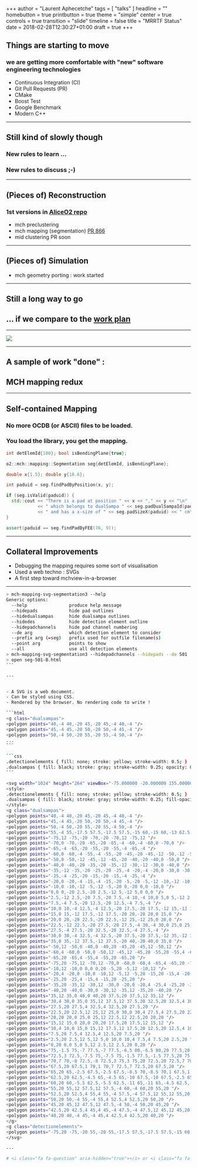 +++
author = "Laurent Aphecetche"
tags = [ "talks" ]
headline = ""
homebutton = true
printbutton = true
theme = "simple"
center = true
controls = true
transition = "slide"
timeline = false
title = "MRRTF Status"
date = 2018-02-28T12:30:27+01:00
draft = true
+++

## <i class="fa fa-plus" aria-hidden=true></i> Things are starting to move

### we are getting more comfortable with "new" software engineering technologies

- Continuous Integration (CI)
- Git Pull Requests (PR)
- CMake
- Boost Test
- Google Benchmark
- Modern C++

---

## <i class="fa fa-minus" aria-hidden=true></i> Still kind of slowly though

### New rules to learn ...
### New rules to discuss ;-)

---

## (Pieces of) Reconstruction

### 1st versions in [AliceO2 repo](https://github.com/aliceo2group/aliceo2)

- mch preclustering <i class="fa fa-check" aria-hidden-true></i>
- mch mapping (segmentation) [PR 866](https://github.com/AliceO2Group/AliceO2/pull/886)
- mid clustering PR soon

---

## (Pieces of) Simulation

- mch geometry porting : work started

---

## Still a long way to go

## ... if we compare to the <a href="https://alice.its.cern.ch/jira/secure/RapidBoard.jspa?rapidView=242&projectKey=MRRTF&view=planning.nodetail">work plan</a>

---

![](/talk/2018-03-01-muon-week-india-mrrtf/planning-1.png)

---

## A sample of work "done" :

## MCH mapping redux

---

## Self-contained Mapping

### No more OCDB (or ASCII) files to be loaded.
### You load the library, you get the mapping.

```c++
int detElemId{100}; bool isBendingPlane{true};

o2::mch::mapping::Segmentation seg{detElemId, isBendingPlane};

double x{1.5}; double y{18.6};

int paduid = seg.findPadByPosition(x, y);

if (seg.isValid(paduid)) {
  std::cout << "There is a pad at position " << x << "," << y << "\n"
            << " which belongs to dualSampa " << seg.padDualSampaId(paduid)
            << " and has a x-size of " << seg.padSizeX(paduid) << " cm\n";
}

assert(paduid == seg.findPadByFEE(76, 9));
```

---

## Collateral Improvements

- Debugging the mapping requires some sort of visualisation
- Used a web techno : SVGs
- A first step toward mchview-in-a-browser

---

````bash
> mch-mapping-svg-segmentation3 --help
Generic options:
  --help                produce help message
  --hidepads            hide pad outlines
  --hidedualsampas      hide dualsampa outlines
  --hidedes             hide detection element outline
  --hidepadchannels     hide pad channel numbering
  --de arg              which detection element to consider
  --prefix arg (=seg)   prefix used for outfile filename(s)
  --point arg           points to show
  --all                 use all detection elements
> mch-mapping-svg-segmentation3 --hidepadchannels --hidepads --de 501
> open seg-501-B.html
```

---


- A SVG is a web document.
- Can be styled using CSS.
- Rendered by the browser. No rendering code to write !

```html
<g class="dualsampas">
<polygon points="40,-4 40,-20 45,-20 45,-4 40,-4 "/>
<polygon points="45,-4 45,-20 50,-20 50,-4 45,-4 "/>
<polygon points="50,-4 50,-20 55,-20 55,-4 50,-4 "/>
...
```

```css
.detectionelements { fill: none; stroke: yellow; stroke-width: 0.5; } 
.dualsampas { fill: black; stroke: gray; stroke-width: 0.25; opacity: 0.2; }
```

<svg width="1024" height="264" viewBox="-75.000000 -20.000000 155.000000 40.000000">
<style>
.detectionelements { fill: none; stroke: yellow; stroke-width: 0.5; } 
.dualsampas { fill: black; stroke: gray; stroke-width: 0.25; fill-opacity: 0.2; }
</style>
<g class="dualsampas">
<polygon points="40,-4 40,-20 45,-20 45,-4 40,-4 "/>
<polygon points="45,-4 45,-20 50,-20 50,-4 45,-4 "/>
<polygon points="50,-4 50,-20 55,-20 55,-4 50,-4 "/>
<polygon points="55,-4 55,-17.5 57.5,-17.5 57.5,-15 60,-15 60,-13 62.5,-13 62.5,-5.5 60,-5.5 60,-4 55,-4 "/>
<polygon points="-75,12 -75,-20 -70,-20 -70,12 -75,12 "/>
<polygon points="-70,0 -70,-20 -65,-20 -65,-4 -60,-4 -60,0 -70,0 "/>
<polygon points="-65,-4 -65,-20 -55,-20 -55,-4 -65,-4 "/>
<polygon points="-60,0 -60,-4 -55,-4 -55,-20 -45,-20 -45,-12 -50,-12 -50,0 -60,0 "/>
<polygon points="-50,0 -50,-12 -45,-12 -45,-20 -40,-20 -40,0 -50,0 "/>
<polygon points="-40,0 -40,-20 -35,-20 -35,-12 -30,-12 -30,0 -40,0 "/>
<polygon points="-35,-12 -35,-20 -25,-20 -25,-4 -20,-4 -20,0 -30,0 -30,-12 -35,-12 "/>
<polygon points="-25,-4 -25,-20 -15,-20 -15,-4 -25,-4 "/>
<polygon points="-20,0 -20,-4 -15,-4 -15,-20 -5,-20 -5,-12 -10,-12 -10,0 -20,0 "/>
<polygon points="-10,0 -10,-12 -5,-12 -5,-20 0,-20 0,0 -10,0 "/>
<polygon points="0,0 0,-20 2.5,-20 2.5,-12 5,-12 5,0 0,0 "/>
<polygon points="2.5,-12 2.5,-20 7.5,-20 7.5,-4 10,-4 10,0 5,0 5,-12 2.5,-12 "/>
<polygon points="7.5,-4 7.5,-20 12.5,-20 12.5,-4 7.5,-4 "/>
<polygon points="10,0 10,-4 12.5,-4 12.5,-20 17.5,-20 17.5,-12 15,-12 15,0 10,0 "/>
<polygon points="15,0 15,-12 17.5,-12 17.5,-20 20,-20 20,0 15,0 "/>
<polygon points="20,0 20,-20 22.5,-20 22.5,-12 25,-12 25,0 20,0 "/>
<polygon points="22.5,-12 22.5,-20 27.5,-20 27.5,-4 30,-4 30,0 25,0 25,-12 22.5,-12 "/>
<polygon points="27.5,-4 27.5,-20 32.5,-20 32.5,-4 27.5,-4 "/>
<polygon points="30,0 30,-4 32.5,-4 32.5,-20 37.5,-20 37.5,-12 35,-12 35,0 30,0 "/>
<polygon points="35,0 35,-12 37.5,-12 37.5,-20 40,-20 40,0 35,0 "/>
<polygon points="-50,12 -50,0 -40,0 -40,20 -45,20 -45,12 -50,12 "/>
<polygon points="-60,4 -60,0 -50,0 -50,12 -45,12 -45,20 -55,20 -55,4 -60,4 "/>
<polygon points="-65,20 -65,4 -55,4 -55,20 -65,20 "/>
<polygon points="-75,20 -75,12 -70,12 -70,0 -60,0 -60,4 -65,4 -65,20 -75,20 "/>
<polygon points="-10,12 -10,0 0,0 0,20 -5,20 -5,12 -10,12 "/>
<polygon points="-20,4 -20,0 -10,0 -10,12 -5,12 -5,20 -15,20 -15,4 -20,4 "/>
<polygon points="-25,20 -25,4 -15,4 -15,20 -25,20 "/>
<polygon points="-35,20 -35,12 -30,12 -30,0 -20,0 -20,4 -25,4 -25,20 -35,20 "/>
<polygon points="-40,20 -40,0 -30,0 -30,12 -35,12 -35,20 -40,20 "/>
<polygon points="35,12 35,0 40,0 40,20 37.5,20 37.5,12 35,12 "/>
<polygon points="30,4 30,0 35,0 35,12 37.5,12 37.5,20 32.5,20 32.5,4 30,4 "/>
<polygon points="27.5,20 27.5,4 32.5,4 32.5,20 27.5,20 "/>
<polygon points="22.5,20 22.5,12 25,12 25,0 30,0 30,4 27.5,4 27.5,20 22.5,20 "/>
<polygon points="20,20 20,0 25,0 25,12 22.5,12 22.5,20 20,20 "/>
<polygon points="15,12 15,0 20,0 20,20 17.5,20 17.5,12 15,12 "/>
<polygon points="10,4 10,0 15,0 15,12 17.5,12 17.5,20 12.5,20 12.5,4 10,4 "/>
<polygon points="7.5,20 7.5,4 12.5,4 12.5,20 7.5,20 "/>
<polygon points="2.5,20 2.5,12 5,12 5,0 10,0 10,4 7.5,4 7.5,20 2.5,20 "/>
<polygon points="0,20 0,0 5,0 5,12 2.5,12 2.5,20 0,20 "/>
<polygon points="75,-1.5 75,-7 77.5,-7 77.5,-6.5 80,-6.5 80,20 77.5,20 77.5,-1.5 75,-1.5 "/>
<polygon points="72.5,3 72.5,-7.5 75,-7.5 75,-1.5 77.5,-1.5 77.5,20 75,20 75,3 72.5,3 "/>
<polygon points="70,7 70,-8 72.5,-8 72.5,3 75,3 75,20 72.5,20 72.5,7 70,7 "/>
<polygon points="67.5,20 67.5,1 70,1 70,7 72.5,7 72.5,20 67.5,20 "/>
<polygon points="65,20 65,-2.5 67.5,-2.5 67.5,-8.5 70,-8.5 70,1 67.5,1 67.5,20 65,20 "/>
<polygon points="62.5,20 62.5,-4.5 65,-4.5 65,-10 67.5,-10 67.5,-2.5 65,-2.5 65,20 62.5,20 "/>
<polygon points="60,20 60,-5.5 62.5,-5.5 62.5,-11 65,-11 65,-4.5 62.5,-4.5 62.5,20 60,20 "/>
<polygon points="55,20 55,12 57.5,12 57.5,-4 60,-4 60,20 55,20 "/>
<polygon points="52.5,20 52.5,4 55,4 55,-4 57.5,-4 57.5,12 55,12 55,20 52.5,20 "/>
<polygon points="50,20 50,-4 55,-4 55,4 52.5,4 52.5,20 50,20 "/>
<polygon points="45,20 45,12 47.5,12 47.5,-4 50,-4 50,20 45,20 "/>
<polygon points="42.5,20 42.5,4 45,4 45,-4 47.5,-4 47.5,12 45,12 45,20 42.5,20 "/>
<polygon points="40,20 40,-4 45,-4 45,4 42.5,4 42.5,20 40,20 "/>
</g>
<g class="detectionelements">
<polygon points="-75,20 -75,-20 55,-20 55,-17.5 57.5,-17.5 57.5,-15 60,-15 60,-13 62.5,-13 62.5,-11 65,-11 65,-10 67.5,-10 67.5,-8.5 70,-8.5 70,-8 72.5,-8 72.5,-7.5 75,-7.5 75,-7 77.5,-7 77.5,-6.5 80,-6.5 80,20 -75,20 "/>
</svg>

---

# <i class="fa fa-question" aria-hidden="true"></i> or <i class="fa fa-commenting" aria-hidden="true"></i> 
